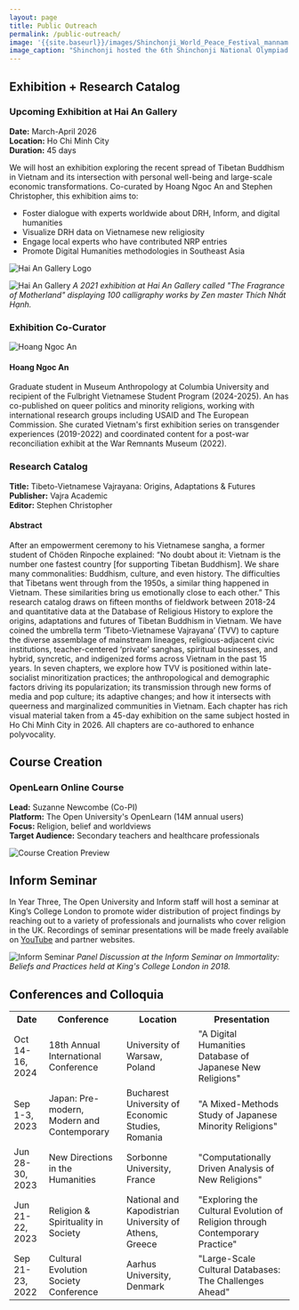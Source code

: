 ```yaml
---
layout: page
title: Public Outreach
permalink: /public-outreach/
image: '{{site.baseurl}}/images/Shinchonji_World_Peace_Festival_mannam.jpg'
image_caption: "Shinchonji hosted the 6th Shinchonji National Olympiad in Olympic Stadium in Seoul, Republic of Korea 16 September 2012 © Junganghansik, CC BY-SA 3.0"
---
```


## Exhibition + Research Catalog

### Upcoming Exhibition at Hai An Gallery
**Date:** March-April 2026  
**Location:** Ho Chi Minh City  
**Duration:** 45 days

We will host an exhibition exploring the recent spread of Tibetan Buddhism in Vietnam and its intersection with personal well-being and large-scale economic transformations. Co-curated by Hoang Ngoc An and Stephen Christopher, this exhibition aims to:

- Foster dialogue with experts worldwide about DRH, Inform, and digital humanities
- Visualize DRH data on Vietnamese new religiosity
- Engage local experts who have contributed NRP entries
- Promote Digital Humanities methodologies in Southeast Asia 

![Hai An Gallery Logo]({{site.baseurl}}/images/Haian-gallery.png)

![Hai An Gallery]({{site.baseurl}}/images/Haian-Gallery-full.png)
*A 2021 exhibition at Hai An Gallery called "The Fragrance of Motherland" displaying 100 calligraphy works by Zen master Thích Nhất Hạnh.* 

### Exhibition Co-Curator
<div class="profile-card">
<img src="{{site.baseurl}}/images/Hoang-Ngoc-An.png" alt="Hoang Ngoc An" class="profile-image">
<div class="profile-info">
<h4>Hoang Ngoc An</h4>
<p>Graduate student in Museum Anthropology at Columbia University and recipient of the Fulbright Vietnamese Student Program (2024-2025). An has co-published on queer politics and minority religions, working with international research groups including USAID and The European Commission. She curated Vietnam's first exhibition series on transgender experiences (2019-2022) and coordinated content for a post-war reconciliation exhibit at the War Remnants Museum (2022).</p>
</div>
</div>

### Research Catalog

**Title:** Tibeto-Vietnamese Vajrayana: Origins, Adaptations & Futures  
**Publisher:** Vajra Academic  
**Editor:** Stephen Christopher

#### Abstract

After an empowerment ceremony to his Vietnamese sangha, a former student of Chöden Rinpoche explained: “No doubt about it: Vietnam is the number one fastest country \[for supporting Tibetan Buddhism]. We share many commonalities: Buddhism, culture, and even history. The difficulties that Tibetans went through from the 1950s, a similar thing happened in Vietnam. These similarities bring us emotionally close to each other.” This research catalog draws on fifteen months of fieldwork between 2018-24 and quantitative data at the Database of Religious History to explore the origins, adaptations and futures of Tibetan Buddhism in Vietnam. We have coined the umbrella term ‘Tibeto-Vietnamese Vajrayana’ (TVV) to capture the diverse assemblage of mainstream lineages, religious-adjacent civic institutions, teacher-centered ‘private’ sanghas, spiritual businesses, and hybrid, syncretic, and indigenized forms across Vietnam in the past 15 years. In seven chapters, we explore how TVV is positioned within late-socialist minoritization practices; the anthropological and demographic factors driving its popularization; its transmission through new forms of media and pop culture; its adaptive changes; and how it intersects with queerness and marginalized communities in Vietnam. Each chapter has rich visual material taken from a 45-day exhibition on the same subject hosted in Ho Chi Minh City in 2026. All chapters are co-authored to enhance polyvocality.

## Course Creation

### OpenLearn Online Course
**Lead:** Suzanne Newcombe (Co-PI)  
**Platform:** The Open University's OpenLearn (14M annual users)  
**Focus:** Religion, belief and worldviews  
**Target Audience:** Secondary teachers and healthcare professionals

![Course Creation Preview]({{site.baseurl}}/images/course-creation.png)

## Inform Seminar

In Year Three, The Open University and Inform staff will host a seminar at King’s College London to promote wider distribution of project findings by reaching out to a variety of professionals and journalists who cover religion in the UK. Recordings of seminar presentations will be made freely available on [YouTube](http://www.youtube.com/@Informreligion9) and partner websites. 

![Inform Seminar]({{site.baseurl}}/images/Inform-Immortality-Seminar.jpg)
*Panel Discussion at the Inform Seminar on Immortality: Beliefs and Practices held at King's College London in 2018.*

## Conferences and Colloquia

<div class="table-container">
<table>
<tr>
<th>Date</th>
<th>Conference</th>
<th>Location</th>
<th>Presentation</th>
</tr>
<tr>
<td>Oct 14-16, 2024</td>
<td>18th Annual International Conference</td>
<td>University of Warsaw, Poland</td>
<td>"A Digital Humanities Database of Japanese New Religions"</td>
</tr>
<tr>
<td>Sep 1-3, 2023</td>
<td>Japan: Pre-modern, Modern and Contemporary</td>
<td>Bucharest University of Economic Studies, Romania</td>
<td>"A Mixed-Methods Study of Japanese Minority Religions"</td>
</tr>
<tr>
<td>Jun 28-30, 2023</td>
<td>New Directions in the Humanities</td>
<td>Sorbonne University, France</td>
<td>"Computationally Driven Analysis of New Religions"</td>
</tr>
<tr>
<td>Jun 21-22, 2023</td>
<td>Religion & Spirituality in Society</td>
<td>National and Kapodistrian University of Athens, Greece</td>
<td>"Exploring the Cultural Evolution of Religion through Contemporary Practice"</td>
</tr>
<tr>
<td>Sep 21-23, 2022</td>
<td>Cultural Evolution Society Conference</td>
<td>Aarhus University, Denmark</td>
<td>"Large-Scale Cultural Databases: The Challenges Ahead"</td>
</tr>
</table>
</div>
